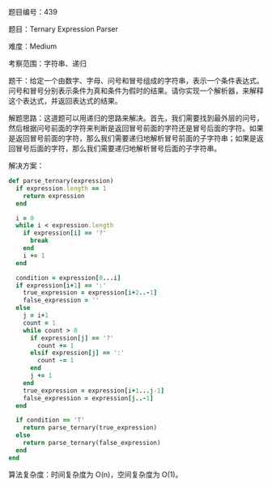 题目编号：439

题目：Ternary Expression Parser

难度：Medium

考察范围：字符串、递归

题干：给定一个由数字、字母、问号和冒号组成的字符串，表示一个条件表达式。问号和冒号分别表示条件为真和条件为假时的结果。请你实现一个解析器，来解释这个表达式，并返回表达式的结果。

解题思路：这道题可以用递归的思路来解决。首先，我们需要找到最外层的问号，然后根据问号前面的字符来判断是返回冒号前面的字符还是冒号后面的字符。如果是返回冒号前面的字符，那么我们需要递归地解析冒号前面的子字符串；如果是返回冒号后面的字符，那么我们需要递归地解析冒号后面的子字符串。

解决方案：

```ruby
def parse_ternary(expression)
  if expression.length == 1
    return expression
  end

  i = 0
  while i < expression.length
    if expression[i] == '?'
      break
    end
    i += 1
  end

  condition = expression[0...i]
  if expression[i+1] == ':'
    true_expression = expression[i+2..-1]
    false_expression = ''
  else
    j = i+1
    count = 1
    while count > 0
      if expression[j] == '?'
        count += 1
      elsif expression[j] == ':'
        count -= 1
      end
      j += 1
    end
    true_expression = expression[i+1...j-1]
    false_expression = expression[j..-1]
  end

  if condition == 'T'
    return parse_ternary(true_expression)
  else
    return parse_ternary(false_expression)
  end
end
```

算法复杂度：时间复杂度为 O(n)，空间复杂度为 O(1)。